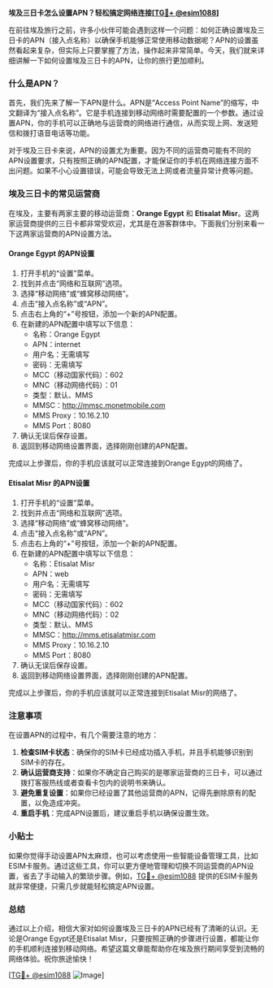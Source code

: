 **埃及三日卡怎么设置APN？轻松搞定网络连接[[TG💪+ @esim1088](https://t.me/s/esim1088)]**

在前往埃及旅行之前，许多小伙伴可能会遇到这样一个问题：如何正确设置埃及三日卡的APN（接入点名称）以确保手机能够正常使用移动数据呢？APN的设置虽然看起来复杂，但实际上只要掌握了方法，操作起来非常简单。今天，我们就来详细讲解一下如何设置埃及三日卡的APN，让你的旅行更加顺利。

### 什么是APN？

首先，我们先来了解一下APN是什么。APN是“Access Point Name”的缩写，中文翻译为“接入点名称”。它是手机连接到移动网络时需要配置的一个参数。通过设置APN，你的手机可以正确地与运营商的网络进行通信，从而实现上网、发送短信和拨打语音电话等功能。

对于埃及三日卡来说，APN的设置尤为重要。因为不同的运营商可能有不同的APN设置要求，只有按照正确的APN配置，才能保证你的手机在网络连接方面不出问题。如果不小心设置错误，可能会导致无法上网或者流量异常计费等问题。

### 埃及三日卡的常见运营商

在埃及，主要有两家主要的移动运营商：**Orange Egypt** 和 **Etisalat Misr**。这两家运营商提供的三日卡都非常受欢迎，尤其是在游客群体中。下面我们分别来看一下这两家运营商的APN设置方法。

#### Orange Egypt 的APN设置

1. 打开手机的“设置”菜单。
2. 找到并点击“网络和互联网”选项。
3. 选择“移动网络”或“蜂窝移动网络”。
4. 点击“接入点名称”或“APN”。
5. 点击右上角的“+”号按钮，添加一个新的APN配置。
6. 在新建的APN配置中填写以下信息：
   - 名称：Orange Egypt
   - APN：internet
   - 用户名：无需填写
   - 密码：无需填写
   - MCC（移动国家代码）：602
   - MNC（移动网络代码）：01
   - 类型：默认、MMS
   - MMSC：http://mmsc.monetmobile.com
   - MMS Proxy：10.16.2.10
   - MMS Port：8080
7. 确认无误后保存设置。
8. 返回到移动网络设置界面，选择刚刚创建的APN配置。

完成以上步骤后，你的手机应该就可以正常连接到Orange Egypt的网络了。

#### Etisalat Misr 的APN设置

1. 打开手机的“设置”菜单。
2. 找到并点击“网络和互联网”选项。
3. 选择“移动网络”或“蜂窝移动网络”。
4. 点击“接入点名称”或“APN”。
5. 点击右上角的“+”号按钮，添加一个新的APN配置。
6. 在新建的APN配置中填写以下信息：
   - 名称：Etisalat Misr
   - APN：web
   - 用户名：无需填写
   - 密码：无需填写
   - MCC（移动国家代码）：602
   - MNC（移动网络代码）：02
   - 类型：默认、MMS
   - MMSC：http://mms.etisalatmisr.com
   - MMS Proxy：10.16.2.10
   - MMS Port：8080
7. 确认无误后保存设置。
8. 返回到移动网络设置界面，选择刚刚创建的APN配置。

完成以上步骤后，你的手机应该就可以正常连接到Etisalat Misr的网络了。

### 注意事项

在设置APN的过程中，有几个需要注意的地方：

1. **检查SIM卡状态**：确保你的SIM卡已经成功插入手机，并且手机能够识别到SIM卡的存在。
2. **确认运营商支持**：如果你不确定自己购买的是哪家运营商的三日卡，可以通过拨打客服热线或者查看卡包内的说明书来确认。
3. **避免重复设置**：如果你已经设置了其他运营商的APN，记得先删除原有的配置，以免造成冲突。
4. **重启手机**：完成APN设置后，建议重启手机以确保设置生效。

### 小贴士

如果你觉得手动设置APN太麻烦，也可以考虑使用一些智能设备管理工具，比如ESIM卡服务。通过这些工具，你可以更方便地管理和切换不同运营商的APN设置，省去了手动输入的繁琐步骤。例如，[TG💪+ @esim1088](https://t.me/s/esim1088) 提供的ESIM卡服务就非常便捷，只需几步就能轻松搞定APN设置。

### 总结

通过以上介绍，相信大家对如何设置埃及三日卡的APN已经有了清晰的认识。无论是Orange Egypt还是Etisalat Misr，只要按照正确的步骤进行设置，都能让你的手机顺利连接到移动网络。希望这篇文章能帮助你在埃及旅行期间享受到流畅的网络体验。祝你旅途愉快！

[[TG💪+ @esim1088](https://t.me/s/esim1088) ![Image](https://i.postimg.cc/4NQfJmqS/Snipaste-2025-05-13-00-14-12.png)]